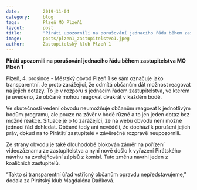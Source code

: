 ```yaml
---
date:         2019-11-04
category:     blog
tags:         Plzeň MO Plzeň1
layout:       post
title:        "Piráti upozornili na porušování jednacího řádu během zastupitelstva MO Plzeň 1" 
image:        posts/plzen1_zastupitelstvo1.jpeg
author:       Zastupitelský klub Plzeň 1
---
```


**Piráti upozornili na porušování jednacího řádu během zastupitelstva MO Plzeň 1**

Plzeň, 4. prosince - Městský obvod Plzeň 1 se sám označuje jako transparentní. Je proto zarážející, že odmítá občanům dát možnost reagovat na jejich dotazy. To je v rozporu s jednacím řádem zastupitelstva, ve kterém je uvedeno, že občané mohou reagovat dvakrát v každém bodě. 

Ve skutečnosti vedení obvodu neumožňuje občanům reagovat k jednotlivým bodům programu, ale pouze na závěr v bodě různé a to jen jeden dotaz bez možné reakce. Situace je o to zarážející, že na webu obvodu není možné jednací řád dohledat. Občané tedy ani nevěděli, že dochází k porušení jejich práv, dokud na to Pirátští zastupitelé v závěrečné rozpravě neupozornili.

Ze strany obvodu je také dlouhodobě blokován záměr na pořízení videozáznamu ze zastupitelstva a nyní nově došlo k vyřazení Pirátského návrhu na zveřejňování zápisů z komisí. Tuto změnu navrhl jeden z koaličních zastupitelů.

“Takto si transparentní úřad vstřícný občanům opravdu nepředstavujeme,” dodala za Pirátský klub Magdaléna Daňková.
